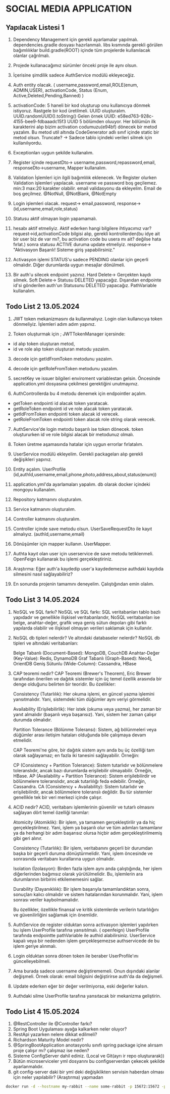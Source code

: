 # SOCIAL MEDIA APPLICATION

## Yapılacak Listesi 1

1. Dependency Management için gerekli ayarlamalar yapılmalı.
   dependencies.gradle dosyası hazırlanmalı.
   libs kısmında gerekli görülen bağımlılıklar build.gradle(ROOT) içinde tüm projelerde kullanılacak olanlar çağrılmalı.
2. Projede kullanacağımız sürümler önceki proje ile aynı olsun.
3. İçerisine şimdilik sadece AuthService modülü ekleyeceğiz.
4. Auth entity olacak. ( username,password,email,ROLE(enum, ADMIN,USER), activationCode, Status (Enum,
   Active,Deleted,Pending,Banned) )
5. activationCode: 5 haneli bir kod oluşturup onu kullanıcıya dönmek istiyoruz. Rastgele bir kod üretilmeli.
   UUID oluşturalım. UUID.randomUUID().toString()
   Gelen örnek UUID: e58ed763-928c-4155-bee9-fdbaaadc15f3
   UUID 5 bölümden oluuyor. Her bölümün ilk karakterini alıp bizim activation codumuzu(e94bf) dönecek bir metod yazalım.
   Bu metod util altında CodeGenerator adlı sınıf içinde static bir metod olsun.
   Truncate? -> Sadece tablo içindeki verileri silmek için kullanılıyordu.
6. Exceptionları uygun şekilde kullanalım.
7. Register içinde requestDto-> username,password,repassword,email, responseDto->username, Mapper kullanalım.
8. Validation İşlemleri için ilgili bağımlılık eklenecek.
   Ve Register olurken Validation işlemleri yapılacak.
   username ve password boş geçilemez. min:3 max:20 karakter olabilir.
   email validasyonu da ekleyelim. Email de boş geçilmez.
   @NotNull, @NotBlank, @NotEmpty

9. Login işlemleri olacak. request-> email,password, response-> (id,username,email,role,status)

10. Statusu aktif olmayan login yapamamalı.
11. hesabı aktif etmeliyiz. Aktif ederken hangi bilgilere ihtiyacımız var? request->id,activationCode bilgisi alıp,
    gerekli kontrollerden(bu idye ait bir user biz de var mı?, bu activation code bu usera mı ait? değilse hata fırlat.)
    sonra statusu ACTIVE duruma update etmeliyiz. response-> "Aktivasyon Başarılı! Sisteme giriş yapabilirsiniz."

12. Activasyon işlemi STATUS'u sadece PENDING olanlar için geçerli olmalıdır. Diğer durumlarda uygun mesajlar dönülmeli.
13. Bir auth'u silecek endpoint yazınız. Hard Delete-> Gerçekten kaydı silmek. Soft Delete-> Statusu DELETED yapacağız.
    Dışarıdan endpointe id'si gönderilen auth'un Statusunu DELETED yapacağız.
    PathVariable kullanalım.

## Todo List 2 13.05.2024

1. JWT token mekanizmasını da kullanmalıyız.
   Login olan kullanıcıya token dönmeliyiz. İşlemleri adım adım yapınız.

2. Token oluşturmak için ; JWTTokenManager içersinde:

* id alıp token oluşturan metod,
* id ve role alıp token oluşturan metodu yazalım.

3. decode için getIdFromToken metodunu yazalım.

4. decode için getRoleFromToken metodunu yazalım.

5. secretKey ve issuer bilgileri enviroment variablestan gelsin. Öncesinde application.yml dosyasına çekilmesi
   gerektiğini unutmayınız.

6. AuthControllerda bu 4 metodu denemek için endpointler açalım.

* getToken endpointi id alacak token yaratacak.
* getRoleToken endpointi id ve role alacak token yaratacak.
* getIdFromToken endpointi token alacak id verecek.
* getRoleFromToken endpointi token alacak role string olarak verecek.

7. AuthService'de login metodu başarılı ise token dönecek. token oluştururken id ve role bilgisi alacak bir metodunuz
   olmalı.

8. Token üretme aşamasında hatalar için uygun errorlar fırlatalım.

9. UserService modülü ekleyelim. Gerekli packageları alıp gerekli değişikleri yapınız.

10. Entity açalım. UserProfile (id,authId,username,email,phone,photo,address,about,status(enum))

11. application.yml'da ayarlamaları yapalım. db olarak docker içindeki mongoyu kullanalım.

12. Repository katmanını oluşturalım.
13. Service katmanını oluşturalım.
14. Controller katmanını oluşturalım.

15. Controller içinde save metodu olsun. UserSaveRequestDto ile kayıt almalıyız.  (authId,username,email)

16. Dönüşümler için mapper kullanın. UserMapper.

17. Authta kayıt olan user için userservice de save metodu tetiklenmeli. OpenFeign kullanarak bu işlemi
    gerçekleştiriniz.

18. Araştırma: Eğer auth'a kaydedip user'a kaydedemezse authdaki kaydıda silmesini nasıl sağlayabiliriz?

19. En sonunda projenin tamamını deneyelim. Çalıştığından emin olalım.

## Todo List 3 14.05.2024

1. NoSQL ve SQL farkı?
   NoSQL ve SQL farkı: SQL veritabanları tablo bazlı yapıdadır ve genellikle ilişkisel veritabanlarıdır, NoSQL
   veritabanları ise belge, anahtar-değer, grafik veya geniş sütun depoları gibi farklı yapılarda olabilir ve ilişkisel
   olmayan verileri saklamak için kullanılır.

2. NoSQL db tipleri nelerdir? Ve altındaki databaseler nelerdir?
   NoSQL db tipleri ve altındaki veritabanları:

   Belge Tabanlı (Document-Based): MongoDB, CouchDB
   Anahtar-Değer (Key-Value): Redis, DynamoDB
   Graf Tabanlı (Graph-Based): Neo4j, OrientDB
   Geniş Sütunlu (Wide-Column): Cassandra, HBase

3. CAP teoremi nedir?
   CAP Teoremi (Brewer's Theorem), Eric Brewer tarafından önerilen ve dağıtık sistemler için üç temel özellik arasında
   bir denge olduğunu belirten bir teoridir. Bu özellikler:

   Consistency (Tutarlılık): Her okuma işlemi, en güncel yazma işlemini yansıtmalıdır. Yani, sistemdeki tüm düğümler
   aynı
   veriyi görmelidir.

   Availability (Erişilebilirlik): Her istek (okuma veya yazma), her zaman bir yanıt almalıdır (başarılı veya
   başarısız).
   Yani, sistem her zaman çalışır durumda olmalıdır.

   Partition Tolerance (Bölünme Toleransı): Sistem, ağ bölünmeleri veya düğümler arası iletişim hataları olduğunda bile
   çalışmaya devam etmelidir.

   CAP Teoremi'ne göre, bir dağıtık sistem aynı anda bu üç özelliği tam olarak sağlayamaz; en fazla iki tanesini
   sağlayabilir. Örneğin:

   CP (Consistency + Partition Tolerance): Sistem tutarlıdır ve bölünmelere toleranslıdır, ancak bazı durumlarda
   erişilebilir olmayabilir. Örneğin, HBase.
   AP (Availability + Partition Tolerance): Sistem erişilebilirdir ve bölünmelere toleranslıdır, ancak tutarlılığı feda
   edebilir. Örneğin, Cassandra.
   CA (Consistency + Availability): Sistem tutarlıdır ve erişilebilirdir, ancak bölünmelere toleranslı değildir. Bu tür
   sistemler genellikle tek bir veri merkezi içinde çalışır.

4. ACID nedir?
   ACID, veritabanı işlemlerinin güvenilir ve tutarlı olmasını sağlayan dört temel özelliği tanımlar:

   Atomicity (Atomiklik): Bir işlem, ya tamamen gerçekleştirilir ya da hiç gerçekleştirilmez. Yani, işlem ya başarılı
   olur
   ve tüm adımları tamamlanır ya da herhangi bir adım başarısız olursa hiçbir adım gerçekleştirilmemiş gibi geri alınır.

   Consistency (Tutarlılık): Bir işlem, veritabanını geçerli bir durumdan başka bir geçerli duruma dönüştürmelidir.
   Yani,
   işlem öncesinde ve sonrasında veritabanı kurallarına uygun olmalıdır.

   Isolation (İzolasyon): Birden fazla işlem aynı anda çalıştığında, her işlem diğerlerinden bağımsız olarak
   yürütülmelidir. Bu, işlemlerin ara durumlarının birbirini etkilememesini sağlar.

   Durability (Dayanıklılık): Bir işlem başarıyla tamamlandıktan sonra, sonuçları kalıcı olmalıdır ve sistem
   hatalarından
   korunmalıdır. Yani, işlem sonrası veriler kaybolmamalıdır.

   Bu özellikler, özellikle finansal ve kritik sistemlerde verilerin tutarlılığını ve güvenilirliğini sağlamak için
   önemlidir.

5. AuthService de register olduktan sonra activasyon işlemleri yapılırken bu işlem UserProfile tarafına yansıtılmalı. (
   openfeign) UserProfile tarafında endpointte pathVariable ile authid alabilirsiniz. UserService kapalı veya bir
   nedenden işlem gerçekleşemezse authservicede de bu işlem geriye alınmalı.
6. Login olduktan sonra dönen token ile beraber UserProfile'ını güncelleyebilmeli.
7. Ama burada sadece username değiştirememeli. Onun dışındaki alanlar değişmeli. Örnek olarak: email bilgisini
   değiştirirse auth'da da değişmeli.
8. Update ederken eğer bir değer verilmiyorsa, eski değerler kalsın.
9. Authdaki silme UserProfile tarafına yansıtacak bir mekanizma geliştirin.

## Todo List 4 15.05.2024

1. @RestController ile @Controller farkı?
2. Spring Boot Uygulaması ayağa kalkarken neler oluyor?
3. RestApi yazarken nelere dikkat edilmeli?
4. Richardson Maturity Model nedir?
5. @SpringBootApplication anotasyonlu sınıfı spring package içine alırsam proje çalışır mı? çalışmaz ise neden?
6. Sisteme ConfigServer dahil ediniz. (Local ve Git(ayrı ir repo oluşturarak))
7. Bütün microserviceler yml dosyarını bu configserverdan çekecek şekilde ayarlanmalıdır.
8. git config-server daki bir yml deki değişiklikten servisin haberdan olması için neler yapılabilir? (Araştırma)
   yapmadan

```bash
docker run -d --hostname my-rabbit --name some-rabbit -p 15672:15672 -p 5672:5672 rabbitmq:3-management
```












